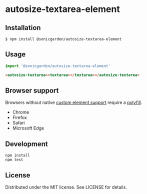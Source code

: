 # autosize-textarea-element

## Installation

```
$ npm install @sonicgarden/autosize-textarea-element
```

## Usage

```js
import '@sonicgarden/autosize-textarea-element'
```

```html
<autosize-textarea><textarea></textarea></autosize-textarea>
```

## Browser support

Browsers without native [custom element support][support] require a [polyfill][].

- Chrome
- Firefox
- Safari
- Microsoft Edge

[support]: https://caniuse.com/#feat=custom-elementsv1
[polyfill]: https://github.com/webcomponents/custom-elements

## Development

```
npm install
npm test
```

## License

Distributed under the MIT license. See LICENSE for details.
